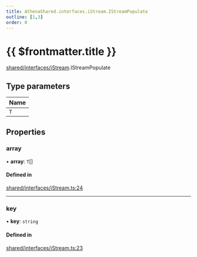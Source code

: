 ```yaml
---
title: AthenaShared.interfaces.iStream.IStreamPopulate
outline: [1,3]
order: 0
---
```


# {{ $frontmatter.title }}


[shared/interfaces/iStream](../modules/shared_interfaces_iStream.md).IStreamPopulate

## Type parameters

| Name |
| :------ |
| `T` |

## Properties

### array

• **array**: `T`[]

#### Defined in

[shared/interfaces/iStream.ts:24](https://github.com/Stuyk/altv-athena/blob/2226a0a/src/core/shared/interfaces/iStream.ts#L24)

___

### key

• **key**: `string`

#### Defined in

[shared/interfaces/iStream.ts:23](https://github.com/Stuyk/altv-athena/blob/2226a0a/src/core/shared/interfaces/iStream.ts#L23)
